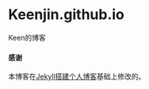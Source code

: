 # Keenjin.github.io
Keen的博客

#### 感谢   

本博客在[Jekyll搭建个人博客](http://baixin.io/2016/10/jekyll_tutorials1/)基础上修改的。